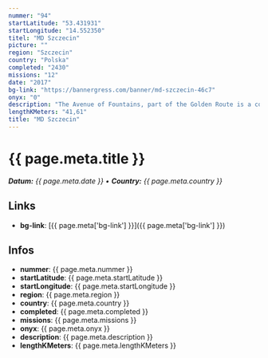 ```yaml
---
nummer: "94"
startLatitude: "53.431931"
startLongitude: "14.552350"
titel: "MD Szczecin"
picture: ""
region: "Szczecin"
country: "Polska"
completed: "2430"
missions: "12"
date: "2017"
bg-link: "https://bannergress.com/banner/md-szczecin-46c7"
onyx: "0"
description: "The Avenue of Fountains, part of the Golden Route is a common place for walking and relaxing. It is lined with rectangular fountains, hedges, and a multitude of restaurants."
lengthKMeters: "41,61"
title: "MD Szczecin"
---
```


# {{ page.meta.title }}
_**Datum:** {{ page.meta.date }} • **Country:** {{ page.meta.country }}_

## Links
- **bg-link**: [{{ page.meta['bg-link'] }}]({{ page.meta['bg-link'] }})

## Infos
- **nummer**: {{ page.meta.nummer }}
- **startLatitude**: {{ page.meta.startLatitude }}
- **startLongitude**: {{ page.meta.startLongitude }}
- **region**: {{ page.meta.region }}
- **country**: {{ page.meta.country }}
- **completed**: {{ page.meta.completed }}
- **missions**: {{ page.meta.missions }}
- **onyx**: {{ page.meta.onyx }}
- **description**: {{ page.meta.description }}
- **lengthKMeters**: {{ page.meta.lengthKMeters }}

